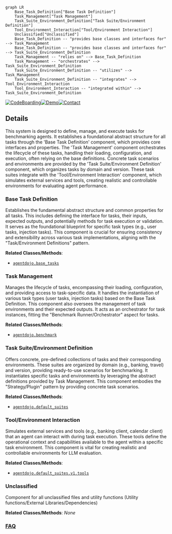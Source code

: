 ```mermaid
graph LR
    Base_Task_Definition["Base Task Definition"]
    Task_Management["Task Management"]
    Task_Suite_Environment_Definition["Task Suite/Environment Definition"]
    Tool_Environment_Interaction["Tool/Environment Interaction"]
    Unclassified["Unclassified"]
    Base_Task_Definition -- "provides base classes and interfaces for" --> Task_Management
    Base_Task_Definition -- "provides base classes and interfaces for" --> Task_Suite_Environment_Definition
    Task_Management -- "relies on" --> Base_Task_Definition
    Task_Management -- "orchestrates" --> Task_Suite_Environment_Definition
    Task_Suite_Environment_Definition -- "utilizes" --> Task_Management
    Task_Suite_Environment_Definition -- "integrates" --> Tool_Environment_Interaction
    Tool_Environment_Interaction -- "integrated within" --> Task_Suite_Environment_Definition
```

[![CodeBoarding](https://img.shields.io/badge/Generated%20by-CodeBoarding-9cf?style=flat-square)](https://github.com/CodeBoarding/CodeBoarding)[![Demo](https://img.shields.io/badge/Try%20our-Demo-blue?style=flat-square)](https://www.codeboarding.org/diagrams)[![Contact](https://img.shields.io/badge/Contact%20us%20-%20contact@codeboarding.org-lightgrey?style=flat-square)](mailto:contact@codeboarding.org)

## Details

This system is designed to define, manage, and execute tasks for benchmarking agents. It establishes a foundational abstract structure for all tasks through the 'Base Task Definition' component, which provides core interfaces and properties. The 'Task Management' component orchestrates the lifecycle of these tasks, handling their loading, configuration, and execution, often relying on the base definitions. Concrete task scenarios and environments are provided by the 'Task Suite/Environment Definition' component, which organizes tasks by domain and version. These task suites integrate with the 'Tool/Environment Interaction' component, which simulates external services and tools, creating realistic and controllable environments for evaluating agent performance.

### Base Task Definition
Establishes the fundamental abstract structure and common properties for all tasks. This includes defining the interface for tasks, their inputs, expected outputs, and potentially methods for task execution or validation. It serves as the foundational blueprint for specific task types (e.g., user tasks, injection tasks). This component is crucial for ensuring consistency and extensibility across various task implementations, aligning with the "Task/Environment Definitions" pattern.


**Related Classes/Methods**:

- <a href="https://github.com/ethz-spylab/agentdojo/blob/mainsrc/agentdojo/base_tasks.py" target="_blank" rel="noopener noreferrer">`agentdojo.base_tasks`</a>


### Task Management
Manages the lifecycle of tasks, encompassing their loading, configuration, and providing access to task-specific data. It handles the instantiation of various task types (user tasks, injection tasks) based on the Base Task Definition. This component also oversees the management of task environments and their expected outputs. It acts as an orchestrator for task instances, fitting the "Benchmark Runner/Orchestrator" aspect for tasks.


**Related Classes/Methods**:

- <a href="https://github.com/ethz-spylab/agentdojo/blob/mainsrc/agentdojo/benchmark.py" target="_blank" rel="noopener noreferrer">`agentdojo.benchmark`</a>


### Task Suite/Environment Definition
Offers concrete, pre-defined collections of tasks and their corresponding environments. These suites are organized by domain (e.g., banking, travel) and version, providing ready-to-use scenarios for benchmarking. It instantiates specific tasks and environments by leveraging the abstract definitions provided by Task Management. This component embodies the "Strategy/Plugin" pattern by providing concrete task scenarios.


**Related Classes/Methods**:

- <a href="https://github.com/ethz-spylab/agentdojo/blob/mainsrc/agentdojo/default_suites" target="_blank" rel="noopener noreferrer">`agentdojo.default_suites`</a>


### Tool/Environment Interaction
Simulates external services and tools (e.g., banking client, calendar client) that an agent can interact with during task execution. These tools define the operational context and capabilities available to the agent within a specific task environment. This component is vital for creating realistic and controllable environments for LLM evaluation.


**Related Classes/Methods**:

- <a href="https://github.com/ethz-spylab/agentdojo/blob/mainsrc/agentdojo/default_suites/v1/tools" target="_blank" rel="noopener noreferrer">`agentdojo.default_suites.v1.tools`</a>


### Unclassified
Component for all unclassified files and utility functions (Utility functions/External Libraries/Dependencies)


**Related Classes/Methods**: _None_



### [FAQ](https://github.com/CodeBoarding/GeneratedOnBoardings/tree/main?tab=readme-ov-file#faq)